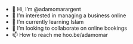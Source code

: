 - 👋 Hi, I’m @adamomarargent
- 👀 I’m interested in managing a business online
- 🌱 I’m currently learning Islam
- 💞️ I’m looking to collaborate on online bookings
- 📫 How to reach me hoo.be/adamomar

<!---
adamomarargent/adamomarargent is a ✨ special ✨ repository because its `README.md` (this file) appears on your GitHub profile.
You can click the Preview link to take a look at your changes.
--->
